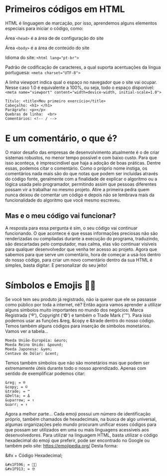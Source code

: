 # Primeiros códigos em HTML

HTML é linguagem de marcação, por isso, aprendemos alguns elementos especiais para iniciar o código, como: 

Área ```<head>``` é a área de de configuração do site
  
Área ```<body>``` é a área de conteúdo do site
  
Idioma do site: ```<html lang="pt-br">```
  
Padrão de codificação de caracteres, a qual suporta acentuações da língua portuguesa: ```<meta charset="UTF-8"> ```
  
A linha viewport indica qual o espaço no navegador que o site vai ocupar. Nesse caso 1.0 é equivalente a 100%, ou seja, todo o espaço disponível: ```<meta name="viewport" content="width=device-width, initial-scale=1.0">```
 
```
Título: <title>Meu primeiro exercício</title>
Cabeçalho: <h1> </h1>
Parágrafo: <p></p>
Quebras de linha:  <br>
Comentários: <!-- / -->
```

# E um comentário, o que é?

O maior desafio das empresas de desenvolvimento atualmente é o de criar sistemas robustos, no menor tempo possível e com baixo custo. Para que isso aconteça, é imprescindível que haja a adoção de boas práticas. Dentre essas, podemos citar o comentário. 
Como o próprio nome instiga, os comentários nada mais são do que notas que podem ser incluídas através do código fonte, geralmente com a finalidade de explicar o algoritmo ou a lógica usada pelo programador, permitindo assim que pessoas diferentes possam vir a trabalhar no mesmo projeto. 
Atire a primeira pedra quem nunca deixou de comentar um código e depois não se lembrava mais da funcionalidade do algoritmo que você mesmo escreveu.

## Mas e o meu código vai funcionar?

A resposta para essa pergunta é sim, o seu código vai continuar funcionando. O que acontece é que essas informações preciosas não são renderizadas ou compiladas durante a execução do programa, traduzindo, são descartadas pelo computador, mas calma, elas vão continuar visíveis para qualquer desenvolvedor que venha ter acesso ao projeto.
Agora que sabemos para que serve um comentário, hora de começar a usá-los dentro do nosso código, para criar um novo comentário dentro da sua HTML é simples, basta digitar:  <!--Campo de Comentário-->  E personalizar do seu jeito!

# Símbolos e Emojis 🥰🥰

Se você tem seu produto já registrado, não ia querer que ele se passasse como público por toda a internet, né? Então agora vamos aprender a utilizar alguns símbolos muito importantes no mundo dos negócios: Marca Registrada (‘®’), Copyright (‘©’) e também o Trade Mark (‘™’). Para isso podemos usar as funções &reg, &copy e &trade dentro do nosso código.
Temos também alguns códigos para inserção de símbolos monetários. Vamos ver a tabela…

```
Moeda União-Européia: &euro;
Moeda Reino Unido: &pound;
Moeda Japonesa: &yen;
Centavo de Dólar: &cent;
```

Temos também símbolos que não são monetários mas que podem ser extremamente úteis durante todo o nosso aprendizado. Apenas com sentido de exemplificar podemos citar:
```
&reg; = ®
&copy; = ©
&trade; = ™
&Delta; = Δ
&uparrow; = ↑
&uarr; = ↑
```

Agora a melhor parte… Cada emoji possui um número de identificação próprio, também chamados de hexadecimais, na busca de algo universal, algumas organizações pelo mundo procuram unificar esses códigos para que possam ser utilizados em uma ou mais linguagens acessíveis aos desenvolvedores.
Para utilizar na linguagem HTML, basta utilizar o código hexadecimal do emoji que preferir, pode ser encontrado no Google ou também pelo site: https://emojipedia.org/
Desta forma:

&#x + Código Hexadecimal;
```
&#x1F596; = 🖖🏻
&#x1F913; = 🤓
```
